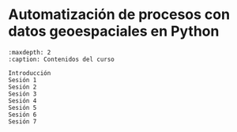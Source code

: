 # Automatización de procesos con datos geoespaciales en Python

```{toctree}
:maxdepth: 2
:caption: Contenidos del curso

Introducción
Sesión 1
Sesión 2
Sesión 3
Sesión 4
Sesión 5
Sesión 6
Sesión 7
```
